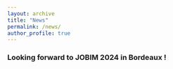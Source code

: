 ```yaml
---
layout: archive
title: "News"
permalink: /news/
author_profile: true
---
```


### Looking forward to JOBIM 2024 in Bordeaux !
